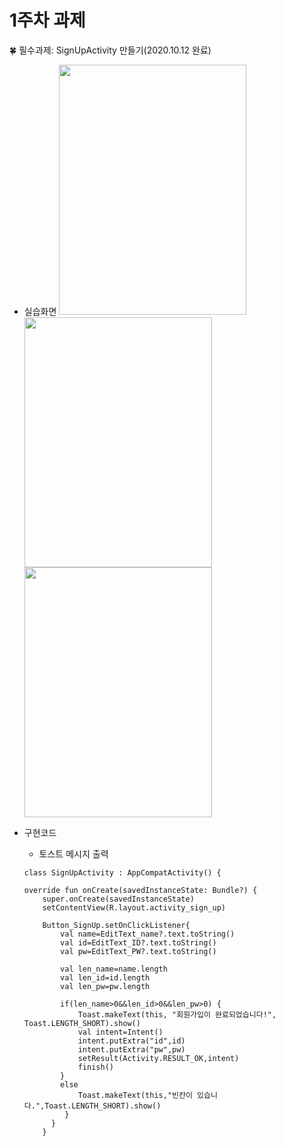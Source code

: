 # 1주차 과제

🍀 필수과제: SignUpActivity 만들기(2020.10.12 완료)
  - 실습화면
  <img src="https://user-images.githubusercontent.com/57944153/96099862-af4dc380-0f0e-11eb-93e6-817f0825ed16.png" width="300" height="400"/><img src="https://user-images.githubusercontent.com/57944153/96100851-c640e580-0f0f-11eb-9693-c22315bebf38.png" width="300" height="400"/><img src="https://user-images.githubusercontent.com/57944153/96100925-d953b580-0f0f-11eb-9b76-178f565ad86e.png" width="300" height="400"/>
  
  
  - 구현코드
  
    - 토스트 메시지 출력
    ```
    class SignUpActivity : AppCompatActivity() {

    override fun onCreate(savedInstanceState: Bundle?) {
        super.onCreate(savedInstanceState)
        setContentView(R.layout.activity_sign_up)

        Button_SignUp.setOnClickListener{
            val name=EditText_name?.text.toString()
            val id=EditText_ID?.text.toString()
            val pw=EditText_PW?.text.toString()

            val len_name=name.length
            val len_id=id.length
            val len_pw=pw.length

            if(len_name>0&&len_id>0&&len_pw>0) {
                Toast.makeText(this, "회원가입이 완료되었습니다!", Toast.LENGTH_SHORT).show()
                val intent=Intent()
                intent.putExtra("id",id)
                intent.putExtra("pw",pw)
                setResult(Activity.RESULT_OK,intent)
                finish()
            }
            else
                Toast.makeText(this,"빈칸이 있습니다.",Toast.LENGTH_SHORT).show()
             }
          }
        }
       ```
